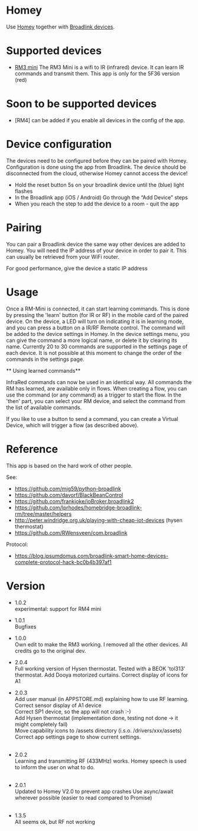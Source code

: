 # Homey

Use [Homey](https://www.athom.com/) together with [Broadlink devices](http://www.ibroadlink.com/).


# Supported devices

* [RM3 mini](http://www.ibroadlink.com/rmMini3/)
  The RM3 Mini is a wifi to IR (infrared) device. It can learn IR commands and transmit them.
  This app is only for the 5F36 version (red) 

# Soon to be supported devices
* [RM4] can be added if you enable all devices in the config of the app.


# Device configuration

The devices need to be configured before they can be paired with Homey.
Configuration is done using the app from Broadlink. 
The device should be disconnected from the cloud, otherwise Homey cannot access the device!

- Hold the reset button 5s on your broadlink device until the (blue) light flashes
- In the Broadlink app (iOS / Android) Go through the “Add Device” steps
- When you reach the step to add the device to a room - quit the app

# Pairing

You can pair a Broadlink device the same way other devices are added to Homey.
You will need the IP address of your device in order to pair it. 
This can usually be retrieved from
your WiFi router.

For good performance, give the device a static IP address

# Usage

Once a RM-Mini is connected, it can start learning commands.
This is done by pressing the 'learn' button (for IR or RF) in the mobile card of the paired device.
On the device, a LED will turn on indicating it is in learning mode, and you can press a button on
a IR/RF Remote control.
The command will be added to the device settings in Homey. In the device settings menu, you can
give the command a more logical name, or delete it by clearing its name.
Currently 20 to 30 commands are supported in the settings page of each device.
It is not possible at this moment to change the order of the commands in the settings page.



** Using learned commands**

InfraRed commands can now be used in an identical way.
All commands the RM has learned, are available only in flows.
When creating a flow, you can use the command (or any command) as a trigger 
to start the flow.
In the 'then' part, you can select your RM device, and select the 
command from the list of available commands.

If you like to use a button to send a command, you can create a Virtual Device, 
which will trigger a flow (as described above).



# Reference

This app is based on the hard work of other people.

See:
- https://github.com/mjg59/python-broadlink
- https://github.com/davorf/BlackBeanControl
- https://github.com/frankjoke/ioBroker.broadlink2
- https://github.com/lprhodes/homebridge-broadlink-rm/tree/master/helpers
- http://peter.windridge.org.uk/playing-with-cheap-iot-devices  (hysen thermostat)
- https://github.com/RWensveen/com.broadlink

Protocol:
- https://blog.ipsumdomus.com/broadlink-smart-home-devices-complete-protocol-hack-bc0b4b397af1



# Version
* 1.0.2<br>
experimental: support for RM4 mini
* 1.0.1<br>
Bugfixes
* 1.0.0<br>
Own edit to make the RM3 working.
I removed all the other devices.
All credits go to the original dev.

* 2.0.4<br>
Full working version of Hysen thermostat. Tested with a BEOK 'tol313' thermostat.
Add Dooya motorized curtains.
Correct display of icons for A1
* 2.0.3<br>
Add user manual (in APPSTORE.md) explaining how to use RF learning.<br>
Correct sensor display of A1 device<br>
Correct SP1 device, so the app will not crash :-)<br>
Add Hysen thermostat (implementation done, testing not done -> it might completely fail)<br>
Move capability icons to /assets directory (i.s.o. /drivers/xxx/assets)<br>
Correct app settings page to show current settings.
<br><br>
* 2.0.2<br>
Learning and transmitting RF (433MHz) works. Homey speech is used to inform the user on what to do.
<br><br>
* 2.0.1<br>
Updated to Homey V2.0 to prevent app crashes
Use async/await wherever possible (easier to read compared to Promise)
<br><br>
* 1.3.5<br>
All seems ok, but RF not working
